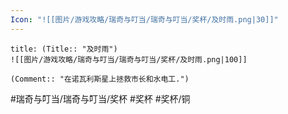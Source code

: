 ```yaml
---
Icon: "![[图片/游戏攻略/瑞奇与叮当/瑞奇与叮当/奖杯/及时雨.png|30]]"
---
```

```ad-common-bronze-trophy
title: (Title:: "及时雨")
![[图片/游戏攻略/瑞奇与叮当/瑞奇与叮当/奖杯/及时雨.png|100]]

(Comment:: "在诺瓦利斯星上拯救市长和水电工.")
```

#瑞奇与叮当/瑞奇与叮当/奖杯 #奖杯 #奖杯/铜
